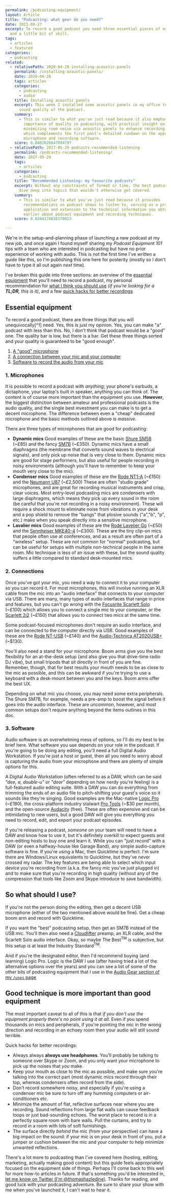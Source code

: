 ```yaml
---
permalink: /podcasting-equipment/
layout: Article
title: "Podcasting: what gear do you need?"
date: 2021-09-27
excerpt: To record a good podcast you need three essential pieces of equipment
  and a little bit of skill.
tags:
  - articles
  - featured
categories:
  - podcasting
related:
  - relativePath: 2020-04-28-installing-acoustic-panels
    permalink: /installing-acoustic-panels/
    date: 2020-04-28
    tags: articles
    categories:
      - podcasting
      - audio
    title: Installing acoustic panels
    excerpt: This week I installed some acoustic panels in my office to improve the
      sound quality of the podcast.
    summary:
      - This is similar to what you've just read because it also emphasizes the
        importance of quality in podcasting, with practical insight on
        minimizing room noise via acoustic panels to enhance recording quality,
        which complements the first post's detailed rundown on the appropriate
        microphone and recording software.
    score: 0.8482620647094797
  - relativePath: 2017-05-29-podcasts-recommended-listening
    permalink: /podcasts-recommended-listening/
    date: 2017-05-29
    tags:
      - articles
    categories:
      - podcasting
    title: "Recommended Listening: my favourite podcasts"
    excerpt: Without any constraints of format or time, the best podcasts get to
      dive deep into topics that wouldn't otherwise get covered.
    summary:
      - This is similar to what you've just read because it provides
        recommendations on podcast shows to listen to, serving as a practical
        application and extension to the technical information you obtained
        earlier about podcast equipment and recording techniques.
    score: 0.8344174016170013

---
```


We're in the setup-and-planning phase of launching a new podcast at my new job, and once again I found myself sharing my _Podcast Equipment 101_ tips with a team who are interested in podcasting but have no prior experience of working with audio. This is not the first time I've written a guide like this, so I'm publishing this one here for posterity (mostly so I don't have to type it all out again _next_ time).

I've broken this guide into three sections: an overview of the [essential equipment](#essential-equipment) that you'll need to record a podcast, my personal recommendation for [what I think you should use](#so-what-should-i-use%3F) _(if you're looking for a **TL;DR**, this is it)_, and a few [quick hacks for better recordings](#good-technique-is-more-important-than-good-equipment)

## Essential equipment

To record a good podcast, there are three things that you will unequivocally[^1] need. Yes, this is just my opinion. Yes, you can make "a" podcast with less than this. No, I don't think that podcast would be a "good" one. The quality bar is low, but there is a bar. Get these three things sorted and your quality is guaranteed to be "good enough".

1. [A "good" microphone](#1%2E-microphones)
2. [A connection between your mic and your computer](#2%2E-connections)
3. [Software to record the audio from your mic](#3%2E-software)

### 1. Microphones

It is possible to record a podcast with _anything_; your phone's earbuds, a dictaphone, your laptop's built in speaker, anything you can think of. The content is of course more important than the equipment you use. **However**, the biggest distinction between amateur and professional podcasts is the audio quality, and the single best investment you can make is to get a decent microphone. The difference between even a "cheap" dedicated microphone and the basic methods outlined above is _massive_.

There are three types of microphones that are good for podcasting:

-   **Dynamic mics** Good examples of these are the basic [Shure SM58](https://www.amazon.co.uk/SHURE-SM58-LC-SM58-Vocal-Microphone/dp/B000CZ0R42) (~£85) and the fancy [SM7B](https://www.amazon.co.uk/Shure-SM7B-Microphone/dp/B0002E4Z8M) (~£350). Dynamic mics have a small diaphragms (the membrane that converts sound waves to electrical signals), and only pick up noise that is very close to them. Dynamic mics are good for stage performers, but also useful for people recording in noisy environments (although you'll have to remember to keep your mouth very close to the mic).
-   **Condenser mics** Good examples of these are the [Rode NT1-A](https://www.amazon.co.uk/Rode-Microphones-R%C3%98DE-NT1-Vocal-gold/dp/B0002PSCQM) (~£150) and the [Neumann U87](https://www.andertons.co.uk/neumann-u87-ai-microphone-set-nickel-finish-w-ea87-shockmount-u87set) (~£2,500) These are often "studio grade" microphones, and are great for recording musical instruments and crisp, clear voices. Most entry-level podcasting mics are condensers with large diaphragms, which means they pick up every sound in the room (be careful that you're not recording in a noisy environment). These will require a shock mount to eliminate noise from vibrations in your desk and a pop shield to remove the "bangs" that plosive sounds ("a","b", "p", etc.) make when you speak directly into a sensitive microphone.
-   **Lavalier mics** Good examples of these are the [Rode Lavelier Go](https://www.thomann.de/gb/rode_lavalier_go.htm) (~£50) and the [Sennheiser MKE40-4](https://www.thomann.de/gb/sennheiser_mke404.htm) (~£300). These are the tiny clip-on mics that people often use at conferences, and as a result are often part of a "wireless" setup. These are not common for "normal" podcasting, but can be useful for setups with multiple non-technical people in the same room. Mic technique is less of an issue with these, but the sound quality suffers a little compared to standard desk-mounted mics.

### 2. Connections

Once you've got your mic, you need a way to connect it to your computer so you can record it. For most microphones, this will involve running an XLR cable from the mic into an "audio interface" that connects to your computer via USB. There are many, many types of audio interfaces that range in price and features, but you can't go wrong with the [Focusrite Scarlett Solo](https://www.pmtonline.co.uk/focusrite-scarlett-solo-3rd-gen-usb-audio-interface) (~£100) which allows you to connect a single mic to your computer, or the [Scarlett 2i2](https://www.gear4music.com/Recording-and-Computers/Focusrite-Scarlett-2i2-3rd-Gen/2YSF) (~£150) that allows you to connect two mics at the same time.

Some podcast-focused microphones don't require an audio interface, and can be connected to the computer directly via USB. Good examples of these are the [Rode NT-USB](https://www.amazon.co.uk/Rode-Microphones-NT-USB-Microphone/dp/B00KQPGRRE) (~£140) and the [Audio-Technica AT2020USB+](https://www.amazon.co.uk/Audio-Technica-AT2020USB-PLUS-USB-Microphone/dp/B00B5ZX9FM) (~$130).

You'll also need a stand for your microphone. Boom arms give you the best flexibility for an at-the-desk setup (and also give you that drive-time radio DJ vibe), but small tripods that sit directly in front of you are fine. Remember, though, that for best results your mouth needs to be as close to the mic as possible, and this can be awkward if you're trying to use a keyboard with a desk-mount between you and the keys. Boom arms offer the best UX.

Depending on what mic you choose, you may need some extra peripherals. The Shure SM7B, for example, needs a pre-amp to boost the signal before it goes into the audio interface. These are uncommon, however, and most common setups don't require anything beyond the items outlines in this doc.

### 3. Software

Audio software is an overwhelming mess of options, so I'll do my best to be brief here. What software you use depends on your role in the podcast. If you're going to be doing any editing, you'll need a full Digital Audio Workstation. If you're just a host or guest, then all you need to worry about is capturing the audio from your microphone and there are plenty of simple options for this.

A Digital Audio Workstation (often referred to as a DAW, which can be said _"dee, a, double-u"_ or _"door"_ depending on how nerdy you're feeling) is a full-featured audio editing suite. With a DAW you can do everything from trimming the ends of an audio file to pitch-shifting your guest's voice so it sounds like they're singing. Good examples are the Mac-native [Logic Pro](https://www.apple.com/uk/logic-pro/) (~£180), the cross-platform industry stalwart [Pro Tools](https://www.avid.com/pro-tools) (~$30 per month), and the open-source [Audacity](https://www.audacityteam.org/) (free). These are often expensive and can be intimidating to new users, but a good DAW will give you everything you need to record, edit, and export your podcast episodes.

If you're releasing a podcast, _someone_ on your team will need to have a DAW and know how to use it, but it's definitely overkill to expect guests and non-editing hosts to buy one and learn it. While you can "just record" with a DAW (or even a halfway-house like Garage Band), any simple audio-capture software is fine. If you're using a Mac, then Quicktime is perfect. I'm sure there are Windows/Linux equivalents to Quicktime, but they've never crossed my radar. The key features are being able to select which input device you're recording from (a.k.a. the fancy mic you've just plugged in) and to make sure that you're recording in high quality (without any of the compression that tools like Zoom and Skype introduce to save bandwidth).

## So what should I use?

If you're not the person doing the editing, then get a decent USB microphone (either of the two mentioned above would be fine). Get a cheap boom arm and record with Quicktime.

If you want the "best" podcasting setup, then get an SM7B instead of the USB mic. You'll then also need a [Cloudlifter](https://www.andertons.co.uk/cloud-microphones-cloudlifter-cl-1-single-channel-powered-preamp-for-ribbon-dynamic-microphones-cloudliftercl1) preamp, an XLR cable, and the Scarlett Solo audio interface. Okay, so maybe The Best<sup>TM</sup> is subjective, but this setup is at least the Industry Standard<sup>TM</sup>.

And if you're the designated editor, then I'd recommend buying (and learning) Logic Pro. Logic is the DAW I use (after having tried a lot of the alternative options over the years) and you can see a list of some of the other bits of podcasting equipment that I use in the [Audio Gear section of my `/uses` page](https://tomhazledine.com/uses/#audio-gear)

## Good technique is more important than good equipment

The most important caveat to all of this is that _if you don't use the equipment properly there's no point using it at all_. Even if you spend thousands on mics and peripherals, if you're pointing the mic in the wrong direction and recording in an echoey room then your audio will still sound terrible.

Quick hacks for better recordings:

-   Always always **always use headphones**. You'll probably be talking to someone over Skype or Zoom, and you only want your microphone to pick up the noises that _you_ make.
-   Keep your mouth as close to the mic as possible, and make sure you're talking into the correct part (most dynamic mics record through their top, whereas condensers often record from the side).
-   Don't record somewhere noisy, and especially if you're using a condenser mic be sure to turn off any humming computers or air-conditioners etc.
-   Minimize the amount of flat, reflective surfaces near where you are recording. Sound reflections from large flat walls can cause feedback loops or just bad-sounding echoes. The worst place to record is in a perfectly square room with bare walls. Pull the curtains, and try to record in a room with lots of soft furnishings.
-   The surface directly _behind_ the mic (from your perspective) can have a big impact on the sound: if your mic is on your desk in front of you, put a jumper or cushion between the mic and your computer to help minimize unwanted reflections.

There's a lot more to podcasting than I've covered here (hosting, editing, marketing, actually making good content) but this guide feels appropriately focused on the equipment side of things. Perhaps I'll come back to this well for more how-to articles in future. If that's something you'd be interested in, [let me know on Twitter (I'm @thomashazledine)](https://twitter.com/thomashazledine). Thanks for reading, and good luck with your podcasting adventure. Be sure to share your show with me when you've launched it, I can't wait to hear it.
